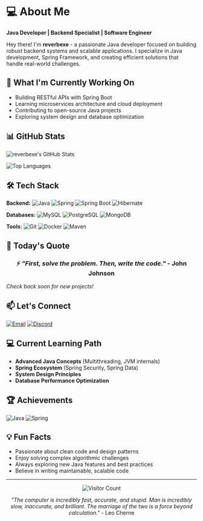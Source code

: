# 💻 About Me

**Java Developer | Backend Specialist | Software Engineer**

Hey there! I'm **reverbexe** - a passionate Java developer focused on building robust backend systems and scalable applications. I specialize in Java development, Spring Framework, and creating efficient solutions that handle real-world challenges.

## 🚀 What I'm Currently Working On

- Building RESTful APIs with Spring Boot
- Learning microservices architecture and cloud deployment
- Contributing to open-source Java projects
- Exploring system design and database optimization

## 📊 GitHub Stats

![reverbexe's GitHub Stats](https://github-readme-stats.vercel.app/api?username=reverbexe&show_icons=true&theme=radical&hide_border=true)

![Top Languages](https://github-readme-stats.vercel.app/api/top-langs/?username=reverbexe&layout=compact&theme=radical&hide_border=true)

## 🛠️ Tech Stack

**Backend:**
![Java](https://img.shields.io/badge/Java-ED8B00?style=for-the-badge&logo=java&logoColor=white)
![Spring](https://img.shields.io/badge/Spring-6DB33F?style=for-the-badge&logo=spring&logoColor=white)
![Spring Boot](https://img.shields.io/badge/Spring_Boot-6DB33F?style=for-the-badge&logo=spring-boot&logoColor=white)
![Hibernate](https://img.shields.io/badge/Hibernate-59666C?style=for-the-badge&logo=hibernate&logoColor=white)

**Databases:**
![MySQL](https://img.shields.io/badge/MySQL-4479A1?style=for-the-badge&logo=mysql&logoColor=white)
![PostgreSQL](https://img.shields.io/badge/PostgreSQL-336791?style=for-the-badge&logo=postgresql&logoColor=white)
![MongoDB](https://img.shields.io/badge/MongoDB-47A248?style=for-the-badge&logo=mongodb&logoColor=white)

**Tools:**
![Git](https://img.shields.io/badge/Git-F05032?style=for-the-badge&logo=git&logoColor=white)
![Docker](https://img.shields.io/badge/Docker-2496ED?style=for-the-badge&logo=docker&logoColor=white)
![Maven](https://img.shields.io/badge/Maven-C71A36?style=for-the-badge&logo=apache-maven&logoColor=white)

## 🎯 Today's Quote

<div align="center">

### ⚡ *"First, solve the problem. Then, write the code."* - John Johnson

</div>

*Check back soon for new projects!*

## 📫 Let's Connect

[![Email](https://img.shields.io/badge/Email-reverbcool@gmail.com-EA4335?style=for-the-badge&logo=gmail&logoColor=white)](mailto:reverbcool@gmail.com)
[![Discord](https://img.shields.io/badge/Discord-reverbcool-5865F2?style=for-the-badge&logo=discord&logoColor=white)](https://discord.com/users/reverbcool)

## 💻 Current Learning Path

- **Advanced Java Concepts** (Multithreading, JVM internals)
- **Spring Ecosystem** (Spring Security, Spring Data)
- **System Design Principles**
- **Database Performance Optimization**

## 🏆 Achievements

![Java](https://img.shields.io/badge/Java-Certified-ED8B00?style=flat-square&logo=java&logoColor=white)
![Spring](https://img.shields.io/badge/Spring-Framework-6DB33F?style=flat-square&logo=spring&logoColor=white)

## 💡 Fun Facts

- Passionate about clean code and design patterns
- Enjoy solving complex algorithmic challenges
- Always exploring new Java features and best practices
- Believe in writing maintainable, scalable code

---

<div align="center">

![Visitor Count](https://komarev.com/ghpvc/?username=reverbexe&color=blueviolet&style=flat-square)

*"The computer is incredibly fast, accurate, and stupid. Man is incredibly slow, inaccurate, and brilliant. The marriage of the two is a force beyond calculation."* - Leo Cherne

</div>
